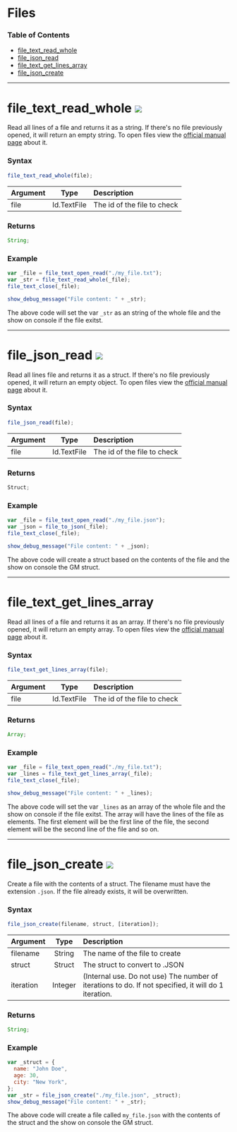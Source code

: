 # Files

### Table of Contents

- [file_text_read_whole](#file_text_read_whole)
- [file_json_read](#file_json_read)
- [file_text_get_lines_array](#file_text_get_lines_array)
- [file_json_create](#file_json_create)

---

# file_text_read_whole ![](https://img.shields.io/badge/v1.2.2-3e5f4a?style=flat)

Read all lines of a file and returns it as a string. If there's no file previously opened, it will return an empty string. To open files view the [official manual page](https://manual.yoyogames.com/GameMaker_Language/GML_Reference/File_Handling/Text_Files/file_text_open_read.htm) about it.

### Syntax

```js
file_text_read_whole(file);
```

| Argument |    Type     | Description                 |
| :------- | :---------: | :-------------------------- |
| file     | Id.TextFile | The id of the file to check |

### Returns

```js
String;
```

### Example

```js
var _file = file_text_open_read("./my_file.txt");
var _str = file_text_read_whole(_file);
file_text_close(_file);

show_debug_message("File content: " + _str);
```

The above code will set the var `_str` as an string of the whole file and the show on console if the file exitst.

---

# file_json_read ![](https://img.shields.io/badge/v1.3.0-7a6e7e?style=flat)

Read all lines file and returns it as a struct. If there's no file previously opened, it will return an empty object. To open files view the [official manual page](https://manual.yoyogames.com/GameMaker_Language/GML_Reference/File_Handling/Text_Files/file_text_open_read.htm) about it.

### Syntax

```js
file_json_read(file);
```

| Argument |    Type     | Description                 |
| :------- | :---------: | :-------------------------- |
| file     | Id.TextFile | The id of the file to check |

### Returns

```js
Struct;
```

### Example

```js
var _file = file_text_open_read("./my_file.json");
var _json = file_to_json(_file);
file_text_close(_file);

show_debug_message("File content: " + _json);
```

The above code will create a struct based on the contents of the file and the show on console the GM struct.

---

# file_text_get_lines_array

Read all lines of a file and returns it as an array. If there's no file previously opened, it will return an empty array. To open files view the [official manual page](https://manual.yoyogames.com/GameMaker_Language/GML_Reference/File_Handling/Text_Files/file_text_open_read.htm) about it.

### Syntax

```js
file_text_get_lines_array(file);
```

| Argument |    Type     | Description                 |
| :------- | :---------: | :-------------------------- |
| file     | Id.TextFile | The id of the file to check |

### Returns

```js
Array;
```

### Example

```js
var _file = file_text_open_read("./my_file.txt");
var _lines = file_text_get_lines_array(_file);
file_text_close(_file);

show_debug_message("File content: " + _lines);
```

The above code will set the var `_lines` as an array of the whole file and the show on console if the file exitst. The array will have the lines of the file as elements. The first element will be the first line of the file, the second element will be the second line of the file and so on.

---

# file_json_create ![](https://img.shields.io/badge/v1.3.0-7a6e7e?style=flat)

Create a file with the contents of a struct. The filename must have the extension `.json`. If the file already exists, it will be overwritten.

### Syntax

```js
file_json_create(filename, struct, [iteration]);
```

| Argument  |  Type   | Description                                                                                          |
| :-------- | :-----: | :--------------------------------------------------------------------------------------------------- |
| filename  | String  | The name of the file to create                                                                       |
| struct    | Struct  | The struct to convert to .JSON                                                                       |
| iteration | Integer | (Internal use. Do not use) The number of iterations to do. If not specified, it will do 1 iteration. |

### Returns

```js
String;
```

### Example

```js
var _struct = {
  name: "John Doe",
  age: 30,
  city: "New York",
};
var _str = file_json_create("./my_file.json", _struct);
show_debug_message("File content: " + _str);
```

The above code will create a file called `my_file.json` with the contents of the struct and the show on console the GM struct.
